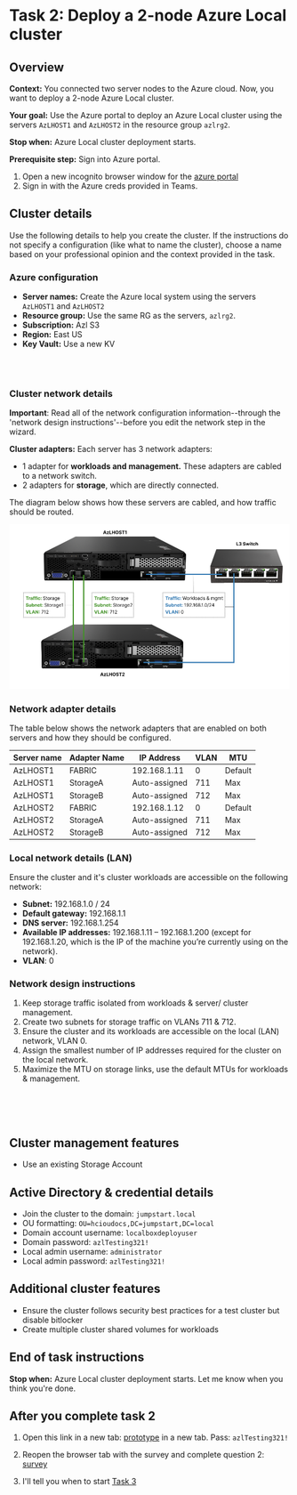 
# Task 2: Deploy a 2-node Azure Local cluster
## Overview 

**Context:** You connected two server nodes to the Azure cloud. Now, you want to deploy a 2-node Azure Local cluster.

**Your goal:** Use the Azure portal to deploy an Azure Local cluster using the servers `AzLHOST1` and `AzLHOST2` in the resource group `azlrg2`.

**Stop when:** Azure Local cluster deployment starts.

**Prerequisite step:** Sign into Azure portal. 

1. Open a new incognito browser window for the [azure portal](https://portal.azure.com/)
2. Sign in with the Azure creds provided in Teams. 


## Cluster details 

Use the following details to help you create the cluster. If the instructions do not specify a configuration (like what to name the cluster), choose a name based on your professional opinion and the context provided in the task.

### Azure configuration
- **Server names:** Create the Azure local system using the servers `AzLHOST1` and `AzLHOST2`
- **Resource group:**  Use the same RG as the servers, `azlrg2`.
- **Subscription:** Azl S3
- **Region:** East US
- **Key Vault:** Use a new KV

<br>
<br>

### Cluster network details

**Important**: Read all of the network configuration information--through the 'network design instructions'--before you edit the network step in the wizard. 


**Cluster adapters:** Each server has 3 network adapters: 

- 1 adapter for **workloads and management.** These adapters are cabled to a network switch. 
- 2 adapters for **storage**, which are directly connected. 

The diagram below shows how these servers are cabled, and how traffic should be routed. 

![Cluster network diagram](images/servercable2.png)

### Network adapter details
The table below shows the network adapters that are enabled on both servers and how they should be configured. 

| Server name | Adapter Name | IP Address      | VLAN | MTU     |
|-------------|--------------|-----------------|------|---------|
| AzLHOST1    | FABRIC       | 192.168.1.11    | 0    | Default |
| AzLHOST1    | StorageA     | Auto-assigned   | 711  | Max     |
| AzLHOST1    | StorageB     | Auto-assigned   | 712  | Max     |
| AzLHOST2    | FABRIC       | 192.168.1.12    | 0    | Default |
| AzLHOST2    | StorageA     | Auto-assigned   | 711  | Max     |
| AzLHOST2    | StorageB     | Auto-assigned   | 712  | Max     |

### Local network details (LAN)
Ensure the cluster and it's cluster workloads are accessible on the following network: 

- **Subnet:** 192.168.1.0 / 24
- **Default gateway:** 192.168.1.1
- **DNS server:** 192.168.1.254
- **Available IP addresses:** 192.168.1.11 – 192.168.1.200 (except for 192.168.1.20, which is the IP of the machine you’re currently using on the network).
- **VLAN**: 0

### Network design instructions  
1. Keep storage traffic isolated from workloads & server/ cluster management.
2. Create two subnets for storage traffic on VLANs 711 & 712.  
3. Ensure the cluster and its workloads are accessible on the local (LAN) network, VLAN 0.  
4. Assign the smallest number of IP addresses required for the cluster on the local network. 
5. Maximize the MTU on storage links, use the default MTUs for workloads & management. 



<br>
<br>
<br>


## Cluster management features 

- Use an existing Storage Account 



## Active Directory & credential details

- Join the cluster to the domain: `jumpstart.local`
- OU formatting: `OU=hcioudocs,DC=jumpstart,DC=local`
- Domain account username: `localboxdeployuser`
- Domain password: `azlTesting321!`
- Local admin username: `administrator`
- Local admin password: `azlTesting321!`

## Additional cluster features

- Ensure the cluster follows security best practices for a test cluster but disable bitlocker
- Create multiple cluster shared volumes for workloads


## End of task instructions

**Stop when:** Azure Local cluster deployment starts. Let me know when you think you're done. 


## After you complete task 2

1. Open this link in a new tab: [prototype](https://www.figma.com/proto/iBO6B6vgjwlEzgv7p10qFi/AzL-Benchmark-Prototypes?node-id=104-35&t=68CvmXlAwhUrDkvy-1) in a new tab. Pass: `azlTesting321!`

2. Reopen the browser tab with the survey and complete question 2: [survey](https://forms.office.com/r/4bBC2WZ5qG)

3. I'll tell you when to start [Task 3](task3.md)

